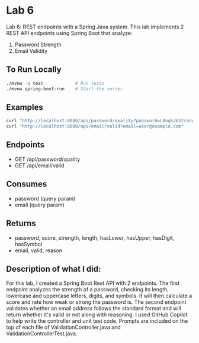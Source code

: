 # Lab 6

Lab 6: REST endpoints with a Spring Java system.
This lab implements 2 REST API endpoints using Spring Boot that analyze:
1. Password Strength
2. Email Validity

## To Run Locally
```bash
./mvnw -q test            # Run tests
./mvnw spring-boot:run    # Start the server
```
## Examples
```bash
curl "http://localhost:8080/api/password/quality?password=L0ng%26Strong!"
curl "http://localhost:8080/api/email/valid?email=user@example.com"
```

## Endpoints
- GET /api/password/quality
- GET /api/email/valid

## Consumes
- password (query param)
- email (query param)

## Returns
- password, score, strength, length, hasLower, hasUpper, hasDigit, hasSymbol
- email, valid, reason

## Description of what I did:
For this lab, I created a Spring Boot Rest API with 2 endpoints. The first endpoint analyzes the strength of a password, checking its length, lowercase and uppercase letters, digits, and symbols. It will then calculate a score and rate how weak or strong the password is.
The second endpoint validates whether an email address follows the standard format and will return whether it's valid or not along with reasoning.
I used GitHub Copilot to help write the controller and unit test code. Prompts are included on the top of each file of ValidationController.java and ValidationControllerTest.java.
